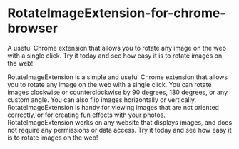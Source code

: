 # RotateImageExtension-for-chrome-browser
A useful Chrome extension that allows you to rotate any image on the web with a single click. Try it today and see how easy it is to rotate images on the web!

RotateImageExtension is a simple and useful Chrome extension that allows you to rotate any image on the web with a single click. You can rotate images clockwise or counterclockwise by 90 degrees, 180 degrees, or any custom angle. You can also flip images horizontally or vertically. RotateImageExtension is handy for viewing images that are not oriented correctly, or for creating fun effects with your photos. RotateImageExtension works on any website that displays images, and does not require any permissions or data access. Try it today and see how easy it is to rotate images on the web!
